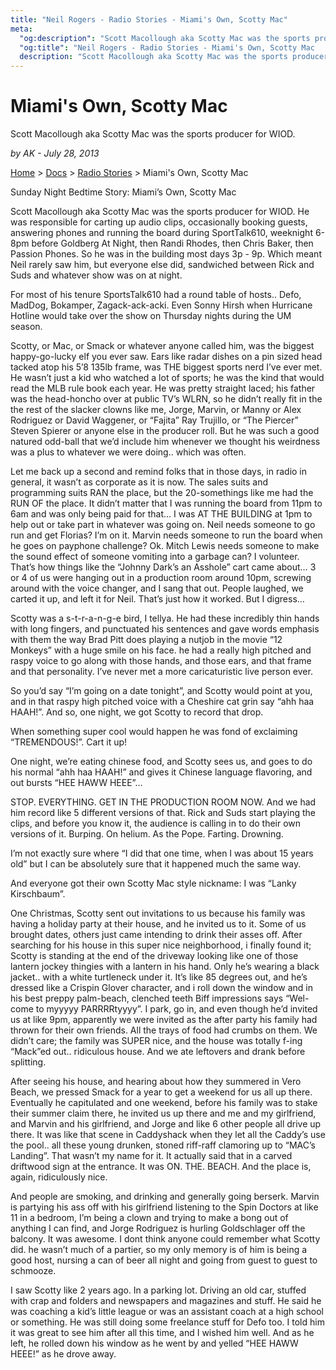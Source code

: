 ```yaml
---
title: "Neil Rogers - Radio Stories - Miami's Own, Scotty Mac"
meta:
  "og:description": "Scott Macollough aka Scotty Mac was the sports producer for WIOD."
  "og:title": "Neil Rogers - Radio Stories - Miami's Own, Scotty Mac    "
  description: "Scott Macollough aka Scotty Mac was the sports producer for WIOD."
---
```


# Miami's Own, Scotty Mac

Scott Macollough aka Scotty Mac was the sports producer for WIOD.

_by AK - July 28, 2013_

[Home](https://neilrogers.org/) > [Docs](https://neilrogers.org/docs) > [Radio Stories](https://neilrogers.org/docs/radio-stories) > Miami's Own, Scotty Mac

Sunday Night Bedtime Story: Miami’s Own, Scotty Mac

Scott Macollough aka Scotty Mac was the sports producer for WIOD. He was responsible for carting up audio clips, occasionally booking guests, answering phones and running the board during SportTalk610, weeknight 6-8pm before Goldberg At Night, then Randi Rhodes, then Chris Baker, then Passion Phones. So he was in the building most days 3p - 9p. Which meant Neil rarely saw him, but everyone else did, sandwiched between Rick and Suds and whatever show was on at night.

For most of his tenure SportsTalk610 had a round table of hosts.. Defo, MadDog, Bokamper, Zagack-ack-acki. Even Sonny Hirsh when Hurricane Hotline would take over the show on Thursday nights during the UM season.

Scotty, or Mac, or Smack or whatever anyone called him, was the biggest happy-go-lucky elf you ever saw. Ears like radar dishes on a pin sized head tacked atop his 5’8 135lb frame, was THE biggest sports nerd I’ve ever met. He wasn’t just a kid who watched a lot of sports; he was the kind that would read the MLB rule book each year. He was pretty straight laced; his father was the head-honcho over at public TV’s WLRN, so he didn’t really fit in the the rest of the slacker clowns like me, Jorge, Marvin, or Manny or Alex Rodriguez or David Waggener, or “Fajita” Ray Trujillo, or “The Piercer” Steven Spierer or anyone else in the producer roll. But he was such a good natured odd-ball that we’d include him whenever we thought his weirdness was a plus to whatever we were doing.. which was often.

Let me back up a second and remind folks that in those days, in radio in general, it wasn’t as corporate as it is now. The sales suits and programming suits RAN the place, but the 20-somethings like me had the RUN OF the place. It didn’t matter that I was running the board from 11pm to 6am and was only being paid for that… I was AT THE BUILDING at 1pm to help out or take part in whatever was going on. Neil needs someone to go run and get Florias? I’m on it. Marvin needs someone to run the board when he goes on payphone challenge? Ok. Mitch Lewis needs someone to make the sound effect of someone vomiting into a garbage can? I volunteer. That’s how things like the “Johnny Dark’s an Asshole” cart came about… 3 or 4 of us were hanging out in a production room around 10pm, screwing around with the voice changer, and I sang that out. People laughed, we carted it up, and left it for Neil. That’s just how it worked. But I digress…

Scotty was a s-t-r-a-n-g-e bird, I tellya. He had these incredibly thin hands with long fingers, and punctuated his sentences and gave words emphasis with them the way Brad Pitt does playing a nutjob in the movie “12 Monkeys” with a huge smile on his face. he had a really high pitched and raspy voice to go along with those hands, and those ears, and that frame and that personality. I’ve never met a more caricaturistic live person ever.

So you’d say “I’m going on a date tonight”, and Scotty would point at you, and in that raspy high pitched voice with a Cheshire cat grin say “ahh haa HAAH!”. And so, one night, we got Scotty to record that drop.

When something super cool would happen he was fond of exclaiming “TREMENDOUS!”. Cart it up!

One night, we’re eating chinese food, and Scotty sees us, and goes to do his normal “ahh haa HAAH!” and gives it Chinese language flavoring, and out bursts “HEE HAWW HEEE”…

STOP. EVERYTHING. GET IN THE PRODUCTION ROOM NOW. And we had him record like 5 different versions of that. Rick and Suds start playing the clips, and before you know it, the audience is calling in to do their own versions of it. Burping. On helium. As the Pope. Farting. Drowning.

I’m not exactly sure where “I did that one time, when I was about 15 years old” but I can be absolutely sure that it happened much the same way.

And everyone got their own Scotty Mac style nickname: I was “Lanky Kirschbaum”.

One Christmas, Scotty sent out invitations to us because his family was having a holiday party at their house, and he invited us to it. Some of us brought dates, others just came intending to drink their asses off. After searching for his house in this super nice neighborhood, i finally found it; Scotty is standing at the end of the driveway looking like one of those lantern jockey thingies with a lantern in his hand. Only he’s wearing a black jacket.. with a white turtleneck under it. It’s like 85 degrees out, and he’s dressed like a Crispin Glover character, and i roll down the window and in his best preppy palm-beach, clenched teeth Biff impressions says “Wel-come to myyyyy PARRRRtyyyy”. I park, go in, and even though he’d invited us at like 9pm, apparently we were invited as the after party his family had thrown for their own friends. All the trays of food had crumbs on them. We didn’t care; the family was SUPER nice, and the house was totally f-ing “Mack”ed out.. ridiculous house. And we ate leftovers and drank before splitting.

After seeing his house, and hearing about how they summered in Vero Beach, we pressed Smack for a year to get a weekend for us all up there. Eventually he capitulated and one weekend, before his family was to stake their summer claim there, he invited us up there and me and my girlfriend, and Marvin and his girlfriend, and Jorge and like 6 other people all drive up there. It was like that scene in Caddyshack when they let all the Caddy’s use the pool.. all these young drunken, stoned riff-raff clamoring up to “MAC’s Landing”. That wasn’t my name for it. It actually said that in a carved driftwood sign at the entrance. It was ON. THE. BEACH. And the place is, again, ridiculously nice.

And people are smoking, and drinking and generally going berserk. Marvin is partying his ass off with his girlfriend listening to the Spin Doctors at like 11 in a bedroom, I’m being a clown and trying to make a bong out of anything I can find, and Jorge Rodriguez is hurling Goldschlager off the balcony. It was awesome. I dont think anyone could remember what Scotty did. he wasn’t much of a partier, so my only memory is of him is being a good host, nursing a can of beer all night and going from guest to guest to schmooze.

I saw Scotty like 2 years ago. In a parking lot. Driving an old car, stuffed with crap and folders and newspapers and magazines and stuff. He said he was coaching a kid’s little league or was an assistant coach at a high school or something. He was still doing some freelance stuff for Defo too. I told him it was great to see him after all this time, and I wished him well. And as he left, he rolled down his window as he went by and yelled “HEE HAWW HEEE!” as he drove away.
